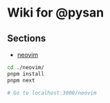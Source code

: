 # Wiki for @pysan

## Sections

- [neovim](./neovim/)

```sh
cd ./neovim/
pnpm install
pnpm next

# Go to localhost:3000/neovim
```


